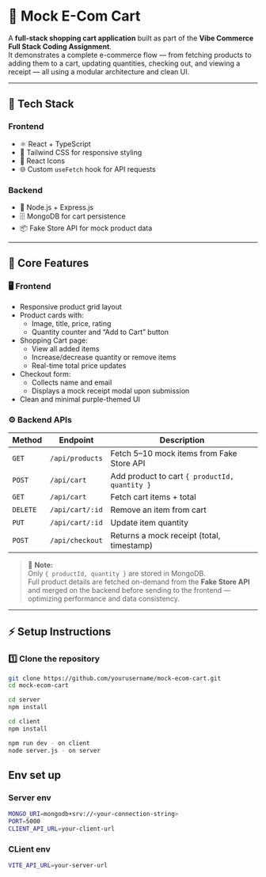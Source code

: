# 🛒 Mock E-Com Cart

A **full-stack shopping cart application** built as part of the **Vibe Commerce Full Stack Coding Assignment**.  
It demonstrates a complete e-commerce flow — from fetching products to adding them to a cart, updating quantities, checking out, and viewing a receipt — all using a modular architecture and clean UI.

---

## 🚀 Tech Stack

### **Frontend**

- ⚛️ React + TypeScript
- 🎨 Tailwind CSS for responsive styling
- 🔗 React Icons
- 🌐 Custom `useFetch` hook for API requests

### **Backend**

- 🧩 Node.js + Express.js
- 🗄️ MongoDB for cart persistence
- 📦 Fake Store API for mock product data

---

## 🧠 Core Features

### 🖥️ **Frontend**

- Responsive product grid layout
- Product cards with:
  - Image, title, price, rating
  - Quantity counter and “Add to Cart” button
- Shopping Cart page:
  - View all added items
  - Increase/decrease quantity or remove items
  - Real-time total price updates
- Checkout form:
  - Collects name and email
  - Displays a mock receipt modal upon submission
- Clean and minimal purple-themed UI

### ⚙️ **Backend APIs**

| Method   | Endpoint        | Description                                   |
| -------- | --------------- | --------------------------------------------- |
| `GET`    | `/api/products` | Fetch 5–10 mock items from Fake Store API     |
| `POST`   | `/api/cart`     | Add product to cart `{ productId, quantity }` |
| `GET`    | `/api/cart`     | Fetch cart items + total                      |
| `DELETE` | `/api/cart/:id` | Remove an item from cart                      |
| `PUT`    | `/api/cart/:id` | Update item quantity                          |
| `POST`   | `/api/checkout` | Returns a mock receipt (total, timestamp)     |

> 🧩 **Note:**  
> Only `{ productId, quantity }` are stored in MongoDB.  
> Full product details are fetched on-demand from the **Fake Store API** and merged on the backend before sending to the frontend — optimizing performance and data consistency.

---

## ⚡ Setup Instructions

### 1️⃣ Clone the repository

```bash
git clone https://github.com/yourusername/mock-ecom-cart.git
cd mock-ecom-cart

cd server
npm install

cd client
npm install

npm run dev - on client
node server.js - on server
```

## Env set up

### Server env

```bash
MONGO_URI=mongodb+srv://<your-connection-string>
PORT=5000
CLIENT_API_URL=your-client-url
```

### CLient env

```bash
VITE_API_URL=your-server-url
```
